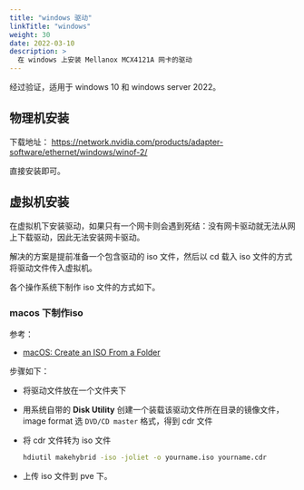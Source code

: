 ```yaml
---
title: "windows 驱动"
linkTitle: "windows"
weight: 30
date: 2022-03-10
description: >
  在 windows 上安装 Mellanox MCX4121A 网卡的驱动
---
```



经过验证，适用于 windows 10 和 windows server 2022。

## 物理机安装

下载地址： https://network.nvidia.com/products/adapter-software/ethernet/windows/winof-2/ 

直接安装即可。

## 虚拟机安装

在虚拟机下安装驱动，如果只有一个网卡则会遇到死结：没有网卡驱动就无法从网上下载驱动，因此无法安装网卡驱动。

解决的方案是提前准备一个包含驱动的 iso 文件，然后以 cd 载入 iso 文件的方式将驱动文件传入虚拟机。

各个操作系统下制作 iso 文件的方式如下。 

### macos 下制作iso

参考：

- [macOS: Create an ISO From a Folder](https://www.petenetlive.com/KB/Article/0001554)

步骤如下：

- 将驱动文件放在一个文件夹下

- 用系统自带的 **Disk Utility** 创建一个装载该驱动文件所在目录的镜像文件， image format 选 `DVD/CD master` 格式，得到 cdr 文件

- 将 cdr 文件转为 iso 文件

  ```bash
  hdiutil makehybrid -iso -joliet -o yourname.iso yourname.cdr
  ```

- 上传 iso 文件到 pve 下。

